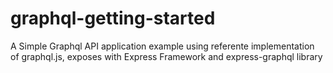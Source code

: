 # graphql-getting-started
A Simple Graphql API application example using referente implementation of graphql.js, exposes with Express Framework and express-graphql library
